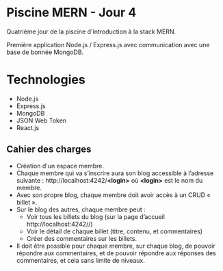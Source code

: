 # Piscine MERN - Jour 4

Quatrième jour de la piscine d'introduction à la stack MERN.

Première application Node.js / Express.js avec communication avec une base de bonnée MongoDB.  

# Technologies

 - Node.js
 - Express.js
 - MongoDB
 - JSON Web Token
 - React.js

## Cahier des charges

- Création d'un espace membre.
- Chaque membre qui va s’inscrire aura son blog accessible à l’adresse suivante : http://localhost:4242/**<login\>** où **<login\>** est le nom du membre.
- Avec son propre blog, chaque membre doit avoir accès à un CRUD « billet ».
- Sur le blog des autres, chaque membre peut :
  - Voir tous les billets du blog (sur la page d’accueil http://localhost:4242/<login>/)
  - Voir le détail de chaque billet (titre, contenu, et commentaires)
  - Créer des commentaires sur les billets.
- Il doit être possible pour chaque membre, sur chaque blog, de pouvoir répondre aux commentaires, et de pouvoir répondre aux réponses des commentaires, et cela sans limite de niveaux.
